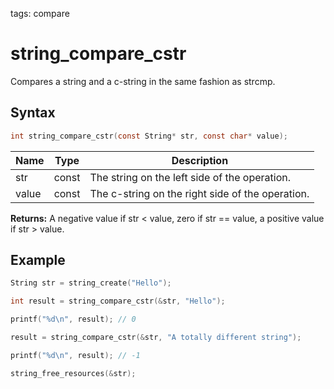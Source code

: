 tags: compare

# string_compare_cstr

Compares a string and a c-string in the same fashion as strcmp.

## Syntax

```c
int string_compare_cstr(const String* str, const char* value);
```

| Name | Type | Description |
| --- | --- | --- |
| str | const | The string on the left side of the operation. |
| value | const | The c-string on the right side of the operation. |

**Returns:** A negative value if str < value, zero if str == value, a positive value if str > value.

## Example

```c
String str = string_create("Hello");

int result = string_compare_cstr(&str, "Hello");

printf("%d\n", result); // 0

result = string_compare_cstr(&str, "A totally different string");

printf("%d\n", result); // -1

string_free_resources(&str);
```